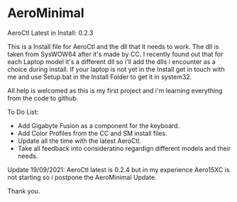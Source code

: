 # AeroMinimal

AeroCtl Latest in Install: 0.2.3

This is a Install file for AeroCtl and the dll that it needs to work.
The dll is taken from SysWOW64 after it's made by CC.
I recently found out that for each Laptop model it's a different dll so i'll add the dlls i encounter as a choice during install.
If your laptop is not yet in the Install get in touch with me and use Setup.bat in the Install Folder to get it in system32.

All help is welcomed as this is my first project and i'm learning everything from the code to github.

To Do List:
- Add Gigabyte Fusion as a component for the keyboard.
- Add Color Profiles from the CC and SM install files.
- Update all the time with the latest AeroCtl.
- Take all feedback into consideratino regardign different models and their needs.

Update 19/09/2021:
AeroCtl latest is 0.2.4 but in my experience Aero15XC is not starting so i postpone the AeroMinimal Update.

Thank you.
